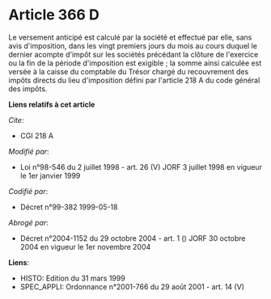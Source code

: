 # Article 366 D

Le versement anticipé est calculé par la société et effectué par elle, sans avis d'imposition, dans les vingt premiers jours
du mois au cours duquel le dernier acompte d'impôt sur les sociétés précédant la clôture de l'exercice ou la fin de la
période d'imposition est exigible ; la somme ainsi calculée est versée à la caisse du comptable du Trésor chargé du
recouvrement des impôts directs du lieu d'imposition défini par l'article 218 A du code général des impôts.

**Liens relatifs à cet article**

_Cite_:

  - CGI 218 A

_Modifié par_:

  - Loi n°98-546 du 2 juillet 1998 - art. 26 (V) JORF 3 juillet 1998 en vigueur le 1er janvier 1999

_Codifié par_:

  - Décret n°99-382 1999-05-18

_Abrogé par_:

  - Décret n°2004-1152 du 29 octobre 2004 - art. 1 () JORF 30 octobre 2004 en vigueur le 1er novembre 2004

**Liens**:

  - HISTO: Edition du 31 mars 1999
  - SPEC_APPLI: Ordonnance n°2001-766 du 29 août 2001 - art. 14 (V)
